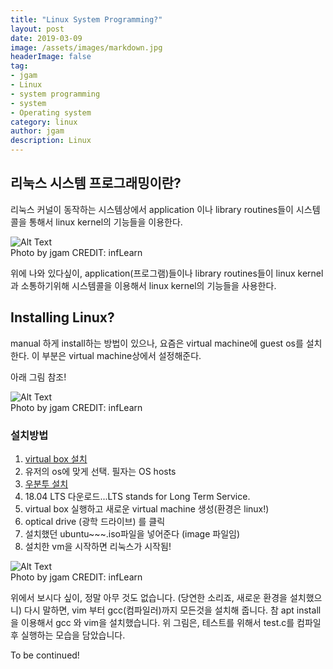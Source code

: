 ```yaml
---
title: "Linux System Programming?"
layout: post
date: 2019-03-09
image: /assets/images/markdown.jpg
headerImage: false
tag:
- jgam
- Linux
- system programming
- system
- Operating system
category: linux
author: jgam
description: Linux
---
```


## 리눅스 시스템 프로그래밍이란?
리눅스 커널이 동작하는 시스템상에서 application 이나 library routines들이 시스템콜을 통해서 linux kernel의 기능들을 이용한다.

<div class="side-by-side">
    <div class="tocenter">
        <img class="image" src="{{ site.url }}/{{ site.linux1 }}" alt="Alt Text">
        <figcaption class="caption">Photo by jgam CREDIT: infLearn</figcaption>
    </div>
</div>

위에 나와 있다싶이, application(프로그램)들이나 library routines들이 linux kernel과 소통하기위해 시스템콜을 이용해서 linux kernel의 기능들을 사용한다.


## Installing Linux?
manual 하게 install하는 방법이 있으나, 요즘은 virtual machine에  guest os를 설치한다. 이 부분은 virtual machine상에서 설정해준다.

아래 그림 참조!

<div class="side-by-side">
    <div class="tocenter">
        <img class="image" src="{{ site.url }}/{{ site.linux3 }}" alt="Alt Text">
        <figcaption class="caption">Photo by jgam CREDIT: infLearn</figcaption>
    </div>
</div>

### 설치방법
1. [virtual box 설치](https://www.virtualbox.org/wiki/Downloads)
2. 유저의 os에 맞게 선택. 필자는 OS  hosts
3. [우분투 설치](https://www.ubuntu.com/#download)
4. 18.04 LTS 다운로드...LTS stands for Long Term Service.
5. virtual box 실행하고 새로운 virtual machine 생성(환경은 linux!)
6. optical drive (광학 드라이브) 를 클릭
7. 설치했던 ubuntu~~~.iso파일을 넣어준다 (image 파일임)
8. 설치한 vm을 시작하면 리눅스가 시작됨!


<div class="side-by-side">
    <div class="tocenter">
        <img class="image" src="{{ site.url }}/{{ site.linux7 }}" alt="Alt Text">
        <figcaption class="caption">Photo by jgam CREDIT: infLearn</figcaption>
    </div>
</div>

위에서 보시다 싶이, 정말 아무 것도 없습니다. (당연한 소리죠, 새로운 환경을 설치했으니) 다시 말하면, vim 부터 gcc(컴파일러)까지 모든것을 설치해 줍니다. 참 apt install을 이용해서 gcc 와 vim을 설치했습니다. 위 그림은, 테스트를 위해서 test.c를 컴파일 후 실행하는 모습을 담았습니다.

To be continued!
